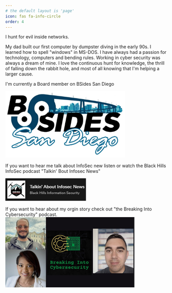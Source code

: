 ```yaml
---
# the default layout is 'page'
icon: fas fa-info-circle
order: 4
---
```


I hunt for evil inside networks.

My dad built our first computer by dumpster diving in the early 90s. I learned how to spell "windows" in MS-DOS. I have always had a passion for technology, computers and bending rules. Working in cyber security was always a dream of mine. I love the continuous hunt for knowledge, the thrill of falling down the rabbit hole, and most of all knowing that I'm helping a larger cause.

I'm currently a Board member on BSides San Diego

[<img src="/assets/images/bsides.PNG">](https://www.bsidessd.org/)

If you want to hear me talk about InfoSec new listen or watch the Black Hills InfoSec podcast "Talkin' Bout Infosec News"

[<img src="/assets/images/BHTA.PNG">](https://open.spotify.com/show/5JcgajysqCIYNPIR9ICcFe)


If you want to hear about my orgin story check out "the Breaking Into Cybersecurity" podcast.
[<img src="/assets/images/breakinto.PNG">](https://www.youtube.com/watch?v=uG67G9-uZpI)


